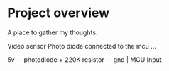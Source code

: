 # Project overview

A place to gather my thoughts.

Video sensor
Photo diode connected to the mcu
...

5v -- photodiode + 220K resistor -- gnd
                 |
            MCU Input
